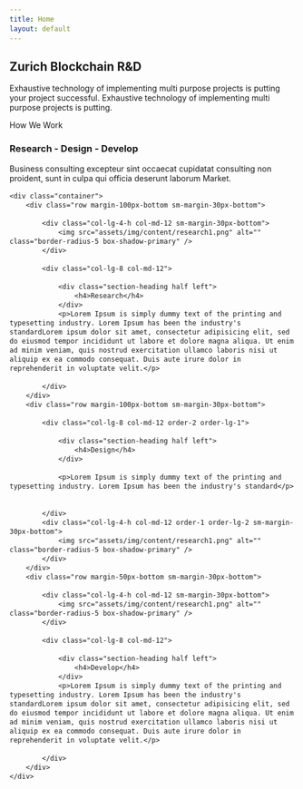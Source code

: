 ```yaml
---
title: Home
layout: default
---
```


<!-- Start banner Section -->
<section class="parallax screen-height" data-overlay-dark="7" data-background="assets/img/slider/background.png">
    <div class="absolute-middle-center z-index-1 width-100">
        <div class="container">
            <div class="row">
                <div class="col-md-12">
                    <div class="text-center center-col width-80 xs-width-100">
                        <h1 class="text-white font-size50 md-font-size42 sm-font-size28 font-weight-700">Zurich Blockchain R&D</h1>
                        <p class="text-white width-80 xs-width-100 center-col font-size16 line-height-30 xs-font-size14 xs-line-height-26">Exhaustive technology of implementing multi purpose projects is putting your project successful. Exhaustive technology of implementing multi purpose projects is putting.</p>
                    </div>
                </div>
            </div>
        </div>
    </div>
</section>
<!-- end banner Section -->

<!-- start we work section -->
<section class="bg-very-light-gray">
    <div class="container">
        <div class="section-heading"><span>How We Work</span>
            <h3>Research - Design - Develop</h3>
            <p class="width-55 sm-width-75 xs-width-95">Business consulting excepteur sint occaecat cupidatat consulting non proident, sunt in culpa qui officia deserunt laborum Market.</p>
        </div>
    </div>

<!-- end we work section -->

<!-- start feature section -->

    <div class="container">
        <div class="row margin-100px-bottom sm-margin-30px-bottom">

            <div class="col-lg-4-h col-md-12 sm-margin-30px-bottom">
                <img src="assets/img/content/research1.png" alt="" class="border-radius-5 box-shadow-primary" />
            </div>

            <div class="col-lg-8 col-md-12">

                <div class="section-heading half left">
                    <h4>Research</h4>
                </div>
                <p>Lorem Ipsum is simply dummy text of the printing and typesetting industry. Lorem Ipsum has been the industry's standardLorem ipsum dolor sit amet, consectetur adipisicing elit, sed do eiusmod tempor incididunt ut labore et dolore magna aliqua. Ut enim ad minim veniam, quis nostrud exercitation ullamco laboris nisi ut aliquip ex ea commodo consequat. Duis aute irure dolor in reprehenderit in voluptate velit.</p>

            </div>
        </div>
        <div class="row margin-100px-bottom sm-margin-30px-bottom">

            <div class="col-lg-8 col-md-12 order-2 order-lg-1">

                <div class="section-heading half left">
                    <h4>Design</h4>
                </div>

                <p>Lorem Ipsum is simply dummy text of the printing and typesetting industry. Lorem Ipsum has been the industry's standard</p>


            </div>
            <div class="col-lg-4-h col-md-12 order-1 order-lg-2 sm-margin-30px-bottom">
                <img src="assets/img/content/research1.png" alt="" class="border-radius-5 box-shadow-primary" />
            </div>
        </div>
        <div class="row margin-50px-bottom sm-margin-30px-bottom">

            <div class="col-lg-4-h col-md-12 sm-margin-30px-bottom">
                <img src="assets/img/content/research1.png" alt="" class="border-radius-5 box-shadow-primary" />
            </div>

            <div class="col-lg-8 col-md-12">

                <div class="section-heading half left">
                    <h4>Develop</h4>
                </div>
                <p>Lorem Ipsum is simply dummy text of the printing and typesetting industry. Lorem Ipsum has been the industry's standardLorem ipsum dolor sit amet, consectetur adipisicing elit, sed do eiusmod tempor incididunt ut labore et dolore magna aliqua. Ut enim ad minim veniam, quis nostrud exercitation ullamco laboris nisi ut aliquip ex ea commodo consequat. Duis aute irure dolor in reprehenderit in voluptate velit.</p>

            </div>
        </div>
    </div>
</section>
<!-- end feature section -->
